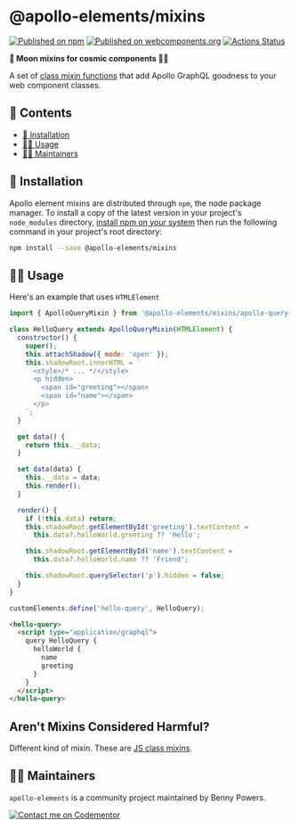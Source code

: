 # @apollo-elements/mixins

[![Published on npm](https://img.shields.io/npm/v/@apollo-elements/mixins.svg)](https://www.npmjs.com/package/@apollo-elements/mixins)
[![Published on webcomponents.org](https://img.shields.io/badge/webcomponents.org-published-blue.svg)](https://www.webcomponents.org/element/@apollo-elements/mixins)
[![Actions Status](https://github.com/apollo-elements/apollo-elements/workflows/CD/badge.svg)](https://github.com/apollo-elements/apollo-elements/actions)


<strong>🍹 Moon mixins for cosmic components 👩‍🚀</strong>

A set of [class mixin functions](https://alligator.io/js/class-composition/#composition-with-javascript-classes) that add Apollo GraphQL goodness to your web component classes.

## 📓 Contents
- [🔧 Installation](#-installation)
- [👩‍🚀 Usage](#-usage)
- [👷‍♂️ Maintainers](#-maintainers)

## 🔧 Installation

Apollo element mixins are distributed through `npm`, the node package manager. To install a copy of the latest version in your project's `node_modules` directory, [install npm on your system](https://www.npmjs.com/get-npm) then run the following command in your project's root directory:

```bash
npm install --save @apollo-elements/mixins
```

## 👩‍🚀 Usage

Here's an example that uses `HTMLElement`

```js
import { ApolloQueryMixin } from '@apollo-elements/mixins/apollo-query-mixin.js';

class HelloQuery extends ApolloQueryMixin(HTMLElement) {
  constructor() {
    super();
    this.attachShadow({ mode: 'open' });
    this.shadowRoot.innerHTML = `
      <style>/* ... */</style>
      <p hidden>
        <span id="greeting"></span>
        <span id="name"></span>
      </p>
    `;
  }

  get data() {
    return this.__data;
  }

  set data(data) {
    this.__data = data;
    this.render();
  }

  render() {
    if (!this.data) return;
    this.shadowRoot.getElementById('greeting').textContent =
      this.data?.helloWorld.greeting ?? 'Hello';

    this.shadowRoot.getElementById('name').textContent =
      this.data?.helloWorld.name ?? 'Friend';

    this.shadowRoot.querySelector('p').hidden = false;
  }
}

customElements.define('hello-query', HelloQuery);
```

```html
<hello-query>
  <script type="application/graphql">
    query HelloQuery {
      helloWorld {
        name
        greeting
      }
    }
  </script>
</hello-query>
```

## Aren't Mixins Considered Harmful?

Different kind of mixin. These are [JS class mixins](http://justinfagnani.com/2015/12/21/real-mixins-with-javascript-classes/).

## 👷‍♂️ Maintainers
`apollo-elements` is a community project maintained by Benny Powers.

[![Contact me on Codementor](https://cdn.codementor.io/badges/contact_me_github.svg)](https://www.codementor.io/bennyp?utm_source=github&utm_medium=button&utm_term=bennyp&utm_campaign=github)
